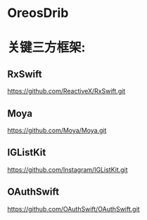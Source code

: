 # OreosDrib

 关键三方框架:
 ====
 
 RxSwift 
 -------
  https://github.com/ReactiveX/RxSwift.git

 Moya 
 -------
 https://github.com/Moya/Moya.git
 
 IGListKit 
 -------
 https://github.com/Instagram/IGListKit.git
 
 OAuthSwift 
 -------
 https://github.com/OAuthSwift/OAuthSwift.git

